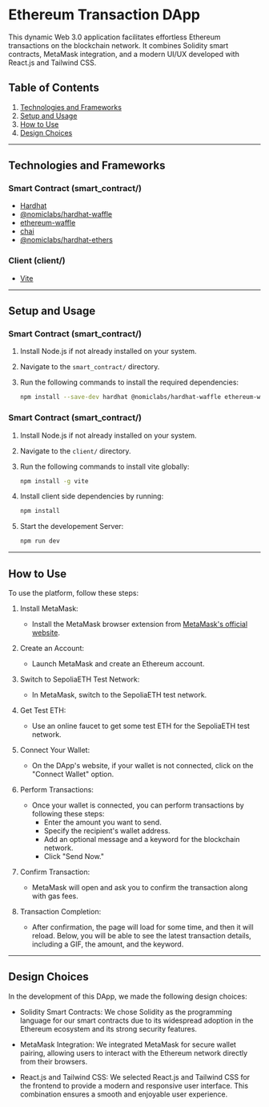 # Ethereum Transaction DApp

This dynamic Web 3.0 application facilitates effortless Ethereum transactions on the blockchain network. It combines Solidity smart contracts, MetaMask integration, and a modern UI/UX developed with React.js and Tailwind CSS.

## Table of Contents

1. [Technologies and Frameworks](#technologies-and-frameworks)
2. [Setup and Usage](#setup-and-usage)
3. [How to Use](#how-to-use)
4. [Design Choices](#design-choices)

---

## Technologies and Frameworks

### Smart Contract (smart_contract/)

- [Hardhat](https://hardhat.org/)
- [@nomiclabs/hardhat-waffle](https://github.com/nomiclabs/hardhat/tree/master/packages/hardhat-waffle)
- [ethereum-waffle](https://ethereum-waffle.readthedocs.io/en/latest/)
- [chai](https://www.chaijs.com/)
- [@nomiclabs/hardhat-ethers](https://github.com/nomiclabs/hardhat/tree/master/packages/hardhat-ethers)

### Client (client/)

- [Vite](https://vitejs.dev/)

---

## Setup and Usage

### Smart Contract (smart_contract/)

1. Install Node.js if not already installed on your system.
2. Navigate to the `smart_contract/` directory.
3. Run the following commands to install the required dependencies:

   ```bash
   npm install --save-dev hardhat @nomiclabs/hardhat-waffle ethereum-waffle chai @nomiclabs/hardhat-ethers ethers

### Smart Contract (smart_contract/)

1. Install Node.js if not already installed on your system.
2. Navigate to the `client/` directory.
3. Run the following commands to install vite globally:

   ```bash
   npm install -g vite

4. Install client side dependencies by running:

    ```bash
   npm install

5. Start the developement Server:

    ```bash
   npm run dev

---

## How to Use

To use the platform, follow these steps:

   1. Install MetaMask:
       -  Install the MetaMask browser extension from [MetaMask's official website](https://metamask.io/).

   2. Create an Account:
       -  Launch MetaMask and create an Ethereum account.

   3. Switch to SepoliaETH Test Network:
       -  In MetaMask, switch to the SepoliaETH test network.

   4. Get Test ETH:
       -  Use an online faucet to get some test ETH for the SepoliaETH test network.

   5. Connect Your Wallet:
       -  On the DApp's website, if your wallet is not connected, click on the "Connect Wallet" option.

   6. Perform Transactions:
       -  Once your wallet is connected, you can perform transactions by following these steps:
          -   Enter the amount you want to send.
          -   Specify the recipient's wallet address.
          -   Add an optional message and a keyword for the blockchain network.
          -   Click "Send Now."

   7. Confirm Transaction:
       -  MetaMask will open and ask you to confirm the transaction along with gas fees.

   8. Transaction Completion:
       -  After confirmation, the page will load for some time, and then it will reload.
        Below, you will be able to see the latest transaction details, including a GIF, the amount, and the keyword.

---

## Design Choices

In the development of this DApp, we made the following design choices:

 - Solidity Smart Contracts: We chose Solidity as the programming language for our smart contracts due to its widespread adoption in the Ethereum ecosystem and its strong security features.

 - MetaMask Integration: We integrated MetaMask for secure wallet pairing, allowing users to interact with the Ethereum network directly from their browsers.

 - React.js and Tailwind CSS: We selected React.js and Tailwind CSS for the frontend to provide a modern and responsive user interface. This combination ensures a smooth and enjoyable user experience.